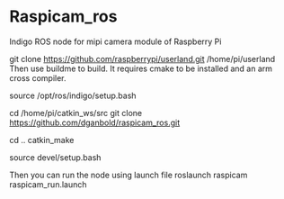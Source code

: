 # Raspicam_ros
Indigo ROS node for mipi camera module of Raspberry Pi

git clone https://github.com/raspberrypi/userland.git /home/pi/userland
Then use buildme to build. It requires cmake to be installed and an arm cross compiler.

source /opt/ros/indigo/setup.bash

cd /home/pi/catkin_ws/src
git clone https://github.com/dganbold/raspicam_ros.git

cd ..
catkin_make

source devel/setup.bash

Then you can run the node using launch file 
roslaunch raspicam raspicam_run.launch

